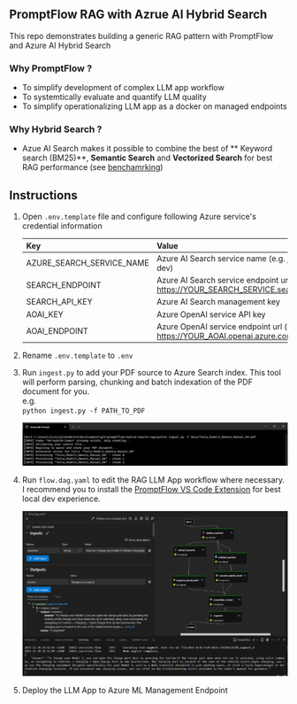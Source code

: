 ## PromptFlow RAG with Azrue AI Hybrid Search

This repo demonstrates building a generic RAG pattern with PromptFlow and Azure AI Hybrid Search

### Why PromptFlow ?

* To simplify development of complex LLM app workflow
* To systemtically evaluate and quantify LLM quality
* To simplify operationalizing LLM app as a docker on  managed endpoints

### Why Hybrid Search ?

* Azue AI Search makes it possible to combine the best of ** Keyword search (BM25)**, **Semantic Search** and **Vectorized Search** for best RAG performance (see [benchamrking](https://techcommunity.microsoft.com/t5/ai-azure-ai-services-blog/azure-cognitive-search-outperforming-vector-search-with-hybrid/ba-p/3929167))

##  Instructions

1. Open `.env.template` file and configure following Azure service's credential information

    |Key|Value|
    |---|---|
    |AZURE_SEARCH_SERVICE_NAME|Azure AI Search service name (e.g. jixjia-search-dev)|
    |SEARCH_ENDPOINT|Azure AI Search service endpoint url (e.g. https://YOUR_SEARCH_SERVICE.search.windows.net)|
    |SEARCH_API_KEY|Azure AI Search management key|
    |AOAI_KEY|Azure OpenAI service API key|
    |AOAI_ENDPOINT|Azure OpenAI service endpoint url (e.g. https://YOUR_AOAI.openai.azure.com/)|

2. Rename `.env.template` to `.env`

3. Run `ingest.py` to add your PDF source to Azure Search index. This tool will perform parsing, chunking and batch indexation of the PDF document for you.    
    e.g.   
    `python ingest.py -f PATH_TO_PDF`

    ![](images/ingest.png)

4. Run `flow.dag.yaml` to edit the RAG LLM App workflow where necessary.    
I recommend you to install the [PromptFlow VS Code Extension](https://marketplace.visualstudio.com/items?itemName=prompt-flow.prompt-flow) for best local dev  experience.

    ![](images/flow_diagram_yaml.png)

5. Deploy the LLM App to Azure ML Management Endpoint